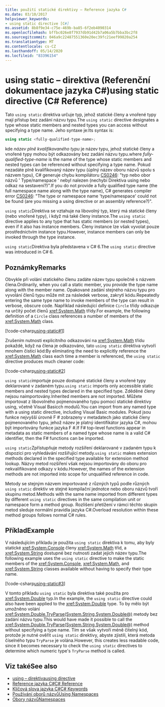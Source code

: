 ```yaml
---
title: použití statické direktivy – Reference jazyka C#
ms.date: 03/10/2017
helpviewer_keywords:
- using static directive [C#]
ms.assetid: 8b8f9e34-c75e-469b-ba85-6f2eb4090314
ms.openlocfilehash: bffbc026e8f7937db91d42b7a06a5b7bba3bc2f8
ms.sourcegitcommit: 046a9c22487551360e20ec39fc21eef99820a254
ms.translationtype: MT
ms.contentlocale: cs-CZ
ms.lasthandoff: 05/14/2020
ms.locfileid: "83396154"
---
```

# <a name="using-static-directive-c-reference"></a><span data-ttu-id="b501a-102">using static – direktiva (Referenční dokumentace jazyka C#)</span><span class="sxs-lookup"><span data-stu-id="b501a-102">using static directive (C# Reference)</span></span>

<span data-ttu-id="b501a-103">Tato `using static` direktiva určuje typ, jehož statické členy a vnořené typy mají přístup bez zadání názvu typu.</span><span class="sxs-lookup"><span data-stu-id="b501a-103">The `using static` directive designates a type whose static members and nested types you can access without specifying a type name.</span></span> <span data-ttu-id="b501a-104">Jeho syntaxe je:</span><span class="sxs-lookup"><span data-stu-id="b501a-104">Its syntax is:</span></span>

```csharp
using static <fully-qualified-type-name>;
```

<span data-ttu-id="b501a-105">kde *název plně kvalifikovaného typu* je název typu, jehož statické členy a vnořené typy mohou být odkazovány bez zadání názvu typu.</span><span class="sxs-lookup"><span data-stu-id="b501a-105">where *fully-qualified-type-name* is the name of the type whose static members and nested types can be referenced without specifying a type name.</span></span> <span data-ttu-id="b501a-106">Pokud nezadáte plně kvalifikovaný název typu (úplný název oboru názvů spolu s názvem typu), C# generuje chybu kompilátoru [CS0246](../compiler-messages/cs0246.md): "typ nebo obor názvů ' Type/namespace ' nebyl nalezen (nechybí Direktiva using nebo odkaz na sestavení?)".</span><span class="sxs-lookup"><span data-stu-id="b501a-106">If you do not provide a fully qualified type name (the full namespace name along with the type name), C# generates compiler error [CS0246](../compiler-messages/cs0246.md): "The type or namespace name 'type/namespace' could not be found (are you missing a using directive or an assembly reference?)".</span></span>

<span data-ttu-id="b501a-107">`using static`Direktiva se vztahuje na libovolný typ, který má statické členy (nebo vnořené typy), i když má také členy instance.</span><span class="sxs-lookup"><span data-stu-id="b501a-107">The `using static` directive applies to any type that has static members (or nested types), even if it also has instance members.</span></span> <span data-ttu-id="b501a-108">Členy instance lze však vyvolat pouze prostřednictvím instance typu.</span><span class="sxs-lookup"><span data-stu-id="b501a-108">However, instance members can only be invoked through the type instance.</span></span>

<span data-ttu-id="b501a-109">`using static`Direktiva byla představena v C# 6.</span><span class="sxs-lookup"><span data-stu-id="b501a-109">The `using static` directive was introduced in C# 6.</span></span>

## <a name="remarks"></a><span data-ttu-id="b501a-110">Poznámky</span><span class="sxs-lookup"><span data-stu-id="b501a-110">Remarks</span></span>

<span data-ttu-id="b501a-111">Obvykle při volání statického členu zadáte název typu společně s názvem člena.</span><span class="sxs-lookup"><span data-stu-id="b501a-111">Ordinarily, when you call a static member, you provide the type name along with the member name.</span></span> <span data-ttu-id="b501a-112">Opakované zadání stejného názvu typu pro vyvolání členů typu může mít za následek verbose, zakrytí kódu.</span><span class="sxs-lookup"><span data-stu-id="b501a-112">Repeatedly entering the same type name to invoke members of the type can result in verbose, obscure code.</span></span> <span data-ttu-id="b501a-113">Například následující definice `Circle` třídy odkazuje na určitý počet členů <xref:System.Math> třídy.</span><span class="sxs-lookup"><span data-stu-id="b501a-113">For example, the following definition of a `Circle` class references a number of members of the <xref:System.Math> class.</span></span>

[!code-csharp[using-static#1](~/samples/snippets/csharp/language-reference/keywords/using/using-static1.cs#1)]

<span data-ttu-id="b501a-114">Zrušením nutnosti explicitního odkazování na <xref:System.Math> třídu pokaždé, když na člena je odkazováno, tato `using static` direktiva vytvoří mnohem čisticí kód:</span><span class="sxs-lookup"><span data-stu-id="b501a-114">By eliminating the need to explicitly reference the <xref:System.Math> class each time a member is referenced, the `using static` directive produces much cleaner code:</span></span>

[!code-csharp[using-static#2](~/samples/snippets/csharp/language-reference/keywords/using/using-static2.cs#1)]

<span data-ttu-id="b501a-115">`using static`importuje pouze dostupné statické členy a vnořené typy deklarované v zadaném typu.</span><span class="sxs-lookup"><span data-stu-id="b501a-115">`using static` imports only accessible static members and nested types declared in the specified type.</span></span>  <span data-ttu-id="b501a-116">Zděděné členy nejsou naimportovány.</span><span class="sxs-lookup"><span data-stu-id="b501a-116">Inherited members are not imported.</span></span>  <span data-ttu-id="b501a-117">Můžete importovat z libovolného pojmenovaného typu pomocí statické direktivy using, včetně Visual Basicch modulů.</span><span class="sxs-lookup"><span data-stu-id="b501a-117">You can import from any named type with a using static directive, including Visual Basic modules.</span></span>  <span data-ttu-id="b501a-118">Pokud jsou funkce nejvyšší úrovně F # zobrazeny v metadatech jako statické členy pojmenovaného typu, jehož název je platný identifikátor jazyka C#, mohou být importovány funkce jazyka F #.</span><span class="sxs-lookup"><span data-stu-id="b501a-118">If F# top-level functions appear in metadata as static members of a named type whose name is a valid C# identifier, then the F# functions can be imported.</span></span>

 <span data-ttu-id="b501a-119">`using static`Zpřístupňuje metody rozšíření deklarované v zadaném typu k dispozici pro vyhledávání rozšiřující metody.</span><span class="sxs-lookup"><span data-stu-id="b501a-119">`using static` makes extension methods declared in the specified type available for extension method lookup.</span></span>  <span data-ttu-id="b501a-120">Názvy metod rozšíření však nejsou importovány do oboru pro nekvalifikované odkazy v kódu.</span><span class="sxs-lookup"><span data-stu-id="b501a-120">However, the names of the extension methods are not imported into scope for unqualified reference in code.</span></span>

 <span data-ttu-id="b501a-121">Metody se stejným názvem importované z různých typů podle různých `using static` direktiv ve stejné kompilační jednotce nebo oboru názvů tvoří skupinu metod.</span><span class="sxs-lookup"><span data-stu-id="b501a-121">Methods with the same name imported from different types by different `using static` directives in the same compilation unit or namespace form a method group.</span></span>  <span data-ttu-id="b501a-122">Rozlišení přetížení v rámci těchto skupin metod sleduje normální pravidla jazyka C#.</span><span class="sxs-lookup"><span data-stu-id="b501a-122">Overload resolution within these method groups follows normal C# rules.</span></span>

## <a name="example"></a><span data-ttu-id="b501a-123">Příklad</span><span class="sxs-lookup"><span data-stu-id="b501a-123">Example</span></span>

<span data-ttu-id="b501a-124">V následujícím příkladu je použita `using static` direktiva k tomu, aby byly statické <xref:System.Console> členy <xref:System.Math> tříd, a <xref:System.String> dostupné bez nutnosti zadat jejich název typu.</span><span class="sxs-lookup"><span data-stu-id="b501a-124">The following example uses the `using static` directive to make the static members of the <xref:System.Console>, <xref:System.Math>, and <xref:System.String> classes available without having to specify their type name.</span></span>

[!code-csharp[using-static#3](~/samples/snippets/csharp/language-reference/keywords/using/using-static3.cs)]

<span data-ttu-id="b501a-125">V tomto příkladu `using static` byla direktiva také použita pro <xref:System.Double> typ.</span><span class="sxs-lookup"><span data-stu-id="b501a-125">In the example, the `using static` directive could also have been applied to the <xref:System.Double> type.</span></span> <span data-ttu-id="b501a-126">To by mělo být umožněno volání <xref:System.Double.TryParse(System.String,System.Double@)> metody bez zadání názvu typu.</span><span class="sxs-lookup"><span data-stu-id="b501a-126">This would have made it possible to call the <xref:System.Double.TryParse(System.String,System.Double@)> method without specifying a type name.</span></span> <span data-ttu-id="b501a-127">Tím se však vytvoří méně čitelný kód, protože je nutné ověřit `using static` direktivy, abyste zjistili, která metoda číselného typu `TryParse` je volána.</span><span class="sxs-lookup"><span data-stu-id="b501a-127">However, this creates less readable code, since it becomes necessary to check the `using static` directives to determine which numeric type's `TryParse` method is called.</span></span>

## <a name="see-also"></a><span data-ttu-id="b501a-128">Viz také</span><span class="sxs-lookup"><span data-stu-id="b501a-128">See also</span></span>

- [<span data-ttu-id="b501a-129">using – direktiva</span><span class="sxs-lookup"><span data-stu-id="b501a-129">using directive</span></span>](using-directive.md)
- [<span data-ttu-id="b501a-130">Reference jazyka C#</span><span class="sxs-lookup"><span data-stu-id="b501a-130">C# Reference</span></span>](../index.md)
- [<span data-ttu-id="b501a-131">Klíčová slova jazyka C#</span><span class="sxs-lookup"><span data-stu-id="b501a-131">C# Keywords</span></span>](index.md)
- [<span data-ttu-id="b501a-132">Používání oborů názvů</span><span class="sxs-lookup"><span data-stu-id="b501a-132">Using Namespaces</span></span>](../../programming-guide/namespaces/using-namespaces.md)
- [<span data-ttu-id="b501a-133">Obory názvů</span><span class="sxs-lookup"><span data-stu-id="b501a-133">Namespaces</span></span>](../../programming-guide/namespaces/index.md)
